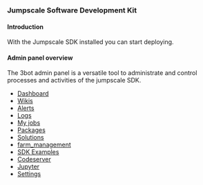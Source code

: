### Jumpscale Software Development Kit

#### Introduction

With the Jumpscale SDK installed you can start deploying.

#### Admin panel overview

The 3bot admin panel is a versatile tool to administrate and control processes and activities of the jumpscale SDK.


* [Dashboard](dashboard.md)
* [Wikis](wikis.md)
* [Alerts](alerts.md)
* [Logs](logs.md)
* [My jobs](my_jobs.md)
* [Packages](packages.md)
* [Solutions](solutions.md)
* [farm_management](farm_management.md)
* [SDK Examples](sdk_examples.md)
* [Codeserver](codeserver.md)
* [Jupyter](jupyter.md)
* [Settings](setting.md)


